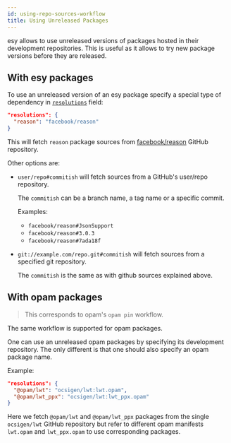 ```yaml
---
id: using-repo-sources-workflow
title: Using Unreleased Packages
---
```


esy allows to use unreleased versions of packages hosted in their development
repositories. This is useful as it allows to try new package versions before
they are released.

## With esy packages

To use an unreleased version of an esy package specify a special type of
dependency in [`resolutions`][cfg-resolutions] field:

```json
"resolutions": {
  "reason": "facebook/reason"
}
```

This will fetch `reason` package sources from [facebook/reason][] GitHub
repository.

Other options are:

- `user/repo#commitish` will fetch sources from a GitHub's user/repo repository.

  The `commitish` can be a branch name, a tag name or a specific commit.

  Examples:

  - `facebook/reason#JsonSupport`
  - `facebook/reason#3.0.3`
  - `facebook/reason#7ada18f`

- `git://example.com/repo.git#commitish` will fetch sources from a specified git
  repository.

  The `commitish` is the same as with github sources explained above.

## With opam packages

> This corresponds to opam's `opam pin` workflow.

The same workflow is supported for opam packages.

One can use an unreleased opam packages by specifying its development
repository. The only different is that one should also specify an opam package
name.

Example:

```json
"resolutions": {
  "@opam/lwt": "ocsigen/lwt:lwt.opam",
  "@opam/lwt_ppx": "ocsigen/lwt:lwt_ppx.opam"
}
```

Here we fetch `@opam/lwt` and `@opam/lwt_ppx` packages from the single
`ocsigen/lwt` GitHub repository but refer to different opam manifests `lwt.opam`
and `lwt_ppx.opam` to use corresponding packages.

[cfg-resolutions]: configuration.md#resolutions
[facebook/reason]: https://github.com/facebook/reason
